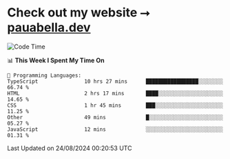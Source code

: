 # Check out my website ⭢ [pauabella.dev](https://pauabella.dev)

<!--START_SECTION:waka-->
![Code Time](http://img.shields.io/badge/Code%20Time-3%2C658%20hrs%2040%20mins-blue)

📊 **This Week I Spent My Time On** 

```text
💬 Programming Languages: 
TypeScript               10 hrs 27 mins      █████████████████░░░░░░░░   66.74 % 
HTML                     2 hrs 17 mins       ████░░░░░░░░░░░░░░░░░░░░░   14.65 % 
CSS                      1 hr 45 mins        ███░░░░░░░░░░░░░░░░░░░░░░   11.25 % 
Other                    49 mins             █░░░░░░░░░░░░░░░░░░░░░░░░   05.27 % 
JavaScript               12 mins             ░░░░░░░░░░░░░░░░░░░░░░░░░   01.31 % 
```


 Last Updated on 24/08/2024 00:20:53 UTC
<!--END_SECTION:waka-->

